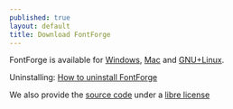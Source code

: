 ```yaml
---
published: true
layout: default
title: Download FontForge
---
```


FontForge is available for <a href="/en-US/downloads/windows/">Windows</a>, <a href="/en-US/downloads/mac/">Mac</a> and
<a href="/en-US/downloads/gnulinux/">GNU+Linux</a>.

Uninstalling: [How to uninstall FontForge](/en-US/downloads/uninstalling/)

We also provide the <a href="/en-US/downloads/source/">source code</a> under a [libre license](https://github.com/fontforge/fontforge/blob/master/LICENSE)
